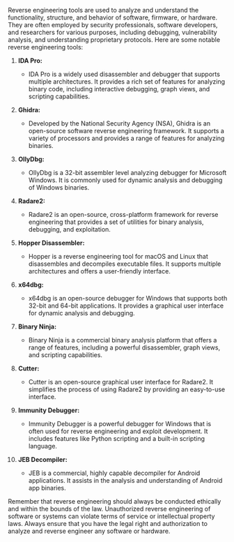 Reverse engineering tools are used to analyze and understand the functionality, structure, and behavior of software, firmware, or hardware. They are often employed by security professionals, software developers, and researchers for various purposes, including debugging, vulnerability analysis, and understanding proprietary protocols. Here are some notable reverse engineering tools:

1. **IDA Pro:**
   - IDA Pro is a widely used disassembler and debugger that supports multiple architectures. It provides a rich set of features for analyzing binary code, including interactive debugging, graph views, and scripting capabilities.

2. **Ghidra:**
   - Developed by the National Security Agency (NSA), Ghidra is an open-source software reverse engineering framework. It supports a variety of processors and provides a range of features for analyzing binaries.

3. **OllyDbg:**
   - OllyDbg is a 32-bit assembler level analyzing debugger for Microsoft Windows. It is commonly used for dynamic analysis and debugging of Windows binaries.

4. **Radare2:**
   - Radare2 is an open-source, cross-platform framework for reverse engineering that provides a set of utilities for binary analysis, debugging, and exploitation.

5. **Hopper Disassembler:**
   - Hopper is a reverse engineering tool for macOS and Linux that disassembles and decompiles executable files. It supports multiple architectures and offers a user-friendly interface.

6. **x64dbg:**
   - x64dbg is an open-source debugger for Windows that supports both 32-bit and 64-bit applications. It provides a graphical user interface for dynamic analysis and debugging.

7. **Binary Ninja:**
   - Binary Ninja is a commercial binary analysis platform that offers a range of features, including a powerful disassembler, graph views, and scripting capabilities.

8. **Cutter:**
   - Cutter is an open-source graphical user interface for Radare2. It simplifies the process of using Radare2 by providing an easy-to-use interface.

9. **Immunity Debugger:**
   - Immunity Debugger is a powerful debugger for Windows that is often used for reverse engineering and exploit development. It includes features like Python scripting and a built-in scripting language.

10. **JEB Decompiler:**
    - JEB is a commercial, highly capable decompiler for Android applications. It assists in the analysis and understanding of Android app binaries.

Remember that reverse engineering should always be conducted ethically and within the bounds of the law. Unauthorized reverse engineering of software or systems can violate terms of service or intellectual property laws. Always ensure that you have the legal right and authorization to analyze and reverse engineer any software or hardware.